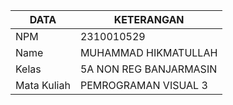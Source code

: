 | **DATA**   | **KETERANGAN**                 |
|-------------|---------------------------|
| NPM         | 2310010529                |
| Name        | MUHAMMAD HIKMATULLAH            |
| Kelas       | 5A NON REG BANJARMASIN    |
| Mata Kuliah      | PEMROGRAMAN VISUAL 3      |
